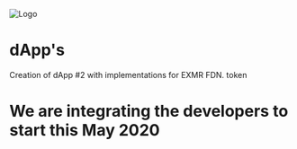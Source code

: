 ![Logo](https://avatars1.githubusercontent.com/u/32690091?s=400&u=5a0dade78226f6025434eed479800f0679853202&v=4?raw=true)
# dApp's
Creation of dApp #2 with implementations for EXMR FDN. token

# We are integrating the developers to start this May 2020
